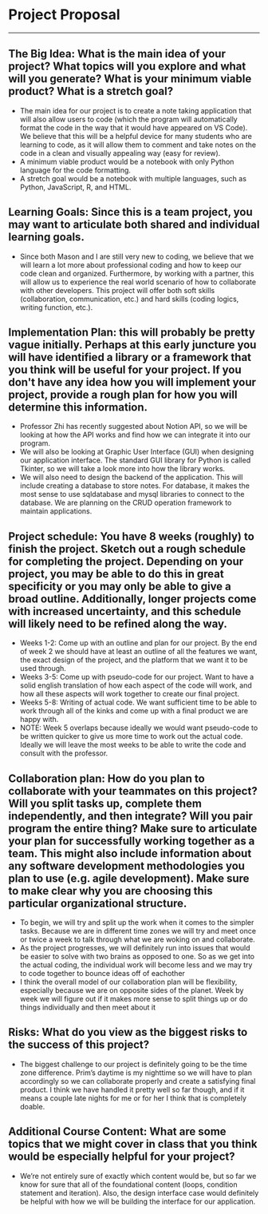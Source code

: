 # Project Proposal
--- 
## The Big Idea: What is the main idea of your project? What topics will you explore and what will you generate? What is your minimum viable product? What is a stretch goal?
- The main idea for our project is to create a note taking application that will also allow users to code (which the program will automatically format the code in the way that it would have appeared on VS Code). We believe that this will be a helpful device for many students who are learning to code, as it will allow them to comment and take notes on the code in a clean and visually appealing way (easy for review).
- A minimum viable product would be a notebook with only Python language for the code formatting.
- A stretch goal would be a notebook with multiple languages, such as Python, JavaScript, R, and HTML.

## Learning Goals: Since this is a team project, you may want to articulate both shared and individual learning goals.
- Since both Mason and I are still very new to coding, we believe that we will learn a lot more about professional coding and how to keep our code clean and organized. Furthermore, by working with a partner, this will allow us to experience the real world scenario of how to collaborate with other developers. This project will offer both soft skills (collaboration, communication, etc.) and hard skills (coding logics, writing function, etc.). 

## Implementation Plan: this will probably be pretty vague initially. Perhaps at this early juncture you will have identified a library or a framework that you think will be useful for your project. If you don't have any idea how you will implement your project, provide a rough plan for how you will determine this information.
- Professor Zhi has recently suggested about Notion API, so we will be looking at how the API works and find how we can integrate it into our program. 
- We will also be looking at Graphic User Interface (GUI) when designing our application interface. The standard GUI library for Python is called Tkinter, so we will take a look more into how the library works. 
- We will also need to design the backend of the application. This will include creating a database to store notes. For database, it makes the most sense to use sqldatabase and mysql  libraries to connect to the database. We are planning on the CRUD operation framework to maintain applications.

## Project schedule: You have 8 weeks (roughly) to finish the project. Sketch out a rough schedule for completing the project. Depending on your project, you may be able to do this in great specificity or you may only be able to give a broad outline. Additionally, longer projects come with increased uncertainty, and this schedule will likely need to be refined along the way.
- Weeks 1-2: Come up with an outline and plan for our project. By the end of week 2 we should have at least an outline of all the features we want, the exact design of the project, and the platform that we want it to be used through.
- Weeks 3-5: Come up with pseudo-code for our project. Want to have a solid english translation of how each aspect of the code will work, and how all these aspects will work together to create our final project. 
- Weeks 5-8: Writing of actual code. We want sufficient time to be able to work through all of the kinks and come up with a final product we are happy with.
- NOTE: Week 5 overlaps because ideally we would want pseudo-code to be written quicker to give us more time to work out the actual code. Ideally we will leave the most weeks to be able to write the code and consult with the professor. 

## Collaboration plan: How do you plan to collaborate with your teammates on this project? Will you split tasks up, complete them independently, and then integrate? Will you pair program the entire thing? Make sure to articulate your plan for successfully working together as a team. This might also include information about any software development methodologies you plan to use (e.g. agile development). Make sure to make clear why you are choosing this particular organizational structure.
- To begin, we will try and split up the work when it comes to the simpler tasks. Because we are in different time zones we will try and meet once or twice a week to talk through what we are woking on and collaborate. 
- As the project progresses, we will definitely run into issues that would be easier to solve with two brains as opposed to one. So as we get into the actual coding, the individual work will become less and we may try to code together to bounce ideas off of eachother
- I think the overall model of our collaboration plan will be flexibility, especially because we are on opposite sides of the planet. Week by week we will figure out if it makes more sense to split things up or do things individually and then meet about it
  
## Risks: What do you view as the biggest risks to the success of this project?
- The biggest challenge to our project is definitely going to be the time zone difference. Prim’s daytime is my nighttime so we will have to plan accordingly so we can collaborate properly and create a satisfying final product. I think we have handled it pretty well so far though, and if it means a couple late nights for me or for her I think that is completely doable. 

## Additional Course Content: What are some topics that we might cover in class that you think would be especially helpful for your project?
- We’re not entirely sure of exactly which content would be, but so far we know for sure that all of the foundational content (loops, condition statement and iteration). Also, the design interface case would definitely be helpful with how we will be building the interface for our application. 